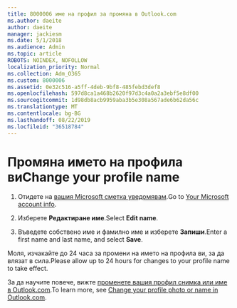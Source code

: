 ```yaml
---
title: 8000006 име на профил за промяна в Outlook.com
ms.author: daeite
author: daeite
manager: jackiesm
ms.date: 5/1/2018
ms.audience: Admin
ms.topic: article
ROBOTS: NOINDEX, NOFOLLOW
localization_priority: Normal
ms.collection: Adm_O365
ms.custom: 8000006
ms.assetid: 0e32c516-a5ff-4deb-9bf8-485febd3def8
ms.openlocfilehash: 597d8ca1a468b2620f97d3c4a0a2a3ebf5e8df00
ms.sourcegitcommit: 1d98db8acb9959aba3b5e308a567ade6b62da56c
ms.translationtype: MT
ms.contentlocale: bg-BG
ms.lasthandoff: 08/22/2019
ms.locfileid: "36518784"
---
```

# <a name="change-your-profile-name"></a><span data-ttu-id="667cd-102">Промяна името на профила ви</span><span class="sxs-lookup"><span data-stu-id="667cd-102">Change your profile name</span></span>

1. <span data-ttu-id="667cd-103">Отидете на [вашия Microsoft сметка уведомявам](https://go.microsoft.com/fwlink/p/?linkid=860841).</span><span class="sxs-lookup"><span data-stu-id="667cd-103">Go to [Your Microsoft account info](https://go.microsoft.com/fwlink/p/?linkid=860841).</span></span>
    
2. <span data-ttu-id="667cd-104">Изберете **Редактиране име**.</span><span class="sxs-lookup"><span data-stu-id="667cd-104">Select **Edit name**.</span></span> 
    
3. <span data-ttu-id="667cd-105">Въведете собствено име и фамилно име и изберете **Запиши**.</span><span class="sxs-lookup"><span data-stu-id="667cd-105">Enter a first name and last name, and select **Save**.</span></span> 
    
<span data-ttu-id="667cd-106">Моля, изчакайте до 24 часа за промени на името на профила ви, за да влязат в сила.</span><span class="sxs-lookup"><span data-stu-id="667cd-106">Please allow up to 24 hours for changes to your profile name to take effect.</span></span>
  
<span data-ttu-id="667cd-107">За да научите повече, вижте [променете вашия профил снимка или име в Outlook.com](https://go.microsoft.com/fwlink/?linkid=873110).</span><span class="sxs-lookup"><span data-stu-id="667cd-107">To learn more, see [Change your profile photo or name in Outlook.com](https://go.microsoft.com/fwlink/?linkid=873110).</span></span>
  

